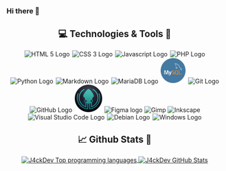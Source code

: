 ### Hi there 👋

<div align="center">

## :computer: Technologies & Tools :wrench:

<img alt="HTML 5 Logo" style="margin: 0px 1px;" src="https://img.icons8.com/color/64/000000/html-5.png" title="HTML 5"/>

<img alt="CSS 3 Logo" style="margin: 0px 1px;" src="https://img.icons8.com/color/64/000000/css3.png" title="CSS 3"/>

<img alt="Javascript Logo" style="margin: 0px 1px;" src="https://img.icons8.com/color/64/000000/javascript.png" title="Javascript"/>

<img alt="PHP Logo" style="margin: 0px 1px;" src="https://img.icons8.com/officel/64/000000/php-logo.png" title="PHP"/>

<img alt="Python Logo" style="margin: 0px 1px;" src="https://img.icons8.com/color/64/000000/python.png" title="Python"/>

<img alt="Markdown Logo" style="margin: 0px 1px;" src="https://img.icons8.com/color/64/000000/markdown.png" title="Markdown"/>

<img alt="MariaDB Logo" height="64px" style="margin: 0px 1px;" src="https://mariadb.org/wp-content/themes/twentynineteen-child/icons/logo_seal.svg" title="MariaDB"/>

<img alt="MySQL Logo" width="58px" style="margin: 1px;" src="./media/mysql.png" title="MySQL"/>

<img alt="Git Logo" style="margin: 0px 1px;" src="https://img.icons8.com/color/64/000000/git.png" title="Git"/>

<img alt="GitHub Logo" style="margin: 0px 1px;" src="https://img.icons8.com/fluent/64/000000/github.png" title="GitHub"/>

<img alt="GitKraken Logo" width="64px" style="margin: 0px 1px;" src="./media/GitKraken.png" title="GitKraken UI"/>

<img width="64px" alt="Figma logo" src="https://images.ctfassets.net/1khq4uysbvty/2MbBsf9yEw40SMw6gK0Mmg/35f39d41f167b6615bd80517b4b67bcd/1_6XgfDCVn81AYX68Xvd2I-g_2x.png?&w=736" title="Figma">

<img alt="Gimp" src="https://img.icons8.com/fluent/64/000000/gimp.png" title="Gimp"/>

<img alt="Inkscape" src="https://img.icons8.com/color/64/000000/inkscape.png" title="Inkscape"/>

<img alt="Visual Studio Code Logo" style="margin: 0px 1px;" src="https://img.icons8.com/fluent/64/000000/visual-studio-code-2019.png" title="Visual Studio Code"/>

<img alt="Debian Logo" style="margin: 0px 1px;" src="https://img.icons8.com/color/64/000000/debian.png" title="Debian OS and some derivatives"/>

<img alt="Windows Logo" style="margin: 0px 1px;" src="https://img.icons8.com/color/64/000000/windows-10.png" title="Windows OS"/>

</div>

<div align="center">

## :chart_with_upwards_trend: Github Stats :rocket:

<a href="https://github.com/J4ckDev/J4ckDev">
  <img align="center" src="https://github-readme-stats.vercel.app/api?username=J4ckDev&show_icons=true&line_height=27&count_private=true&title_color=FF8E43&text_color=DFDFDF&icon_color=5EC3FF&bg_color=1E1E1E" alt="J4ckDev Top programming languages"/>
</a>
<a href="https://github.com/J4ckDev/J4ckDev">
  <img align="center" src="https://github-readme-stats.vercel.app/api/top-langs/?username=J4ckDev&langs_count=3&title_color=FF8E43&text_color=DFDFDF&bg_color=1E1E1E" alt="J4ckDev GitHub Stats" />
</a>

</div>
